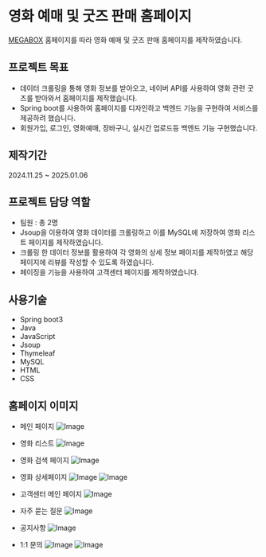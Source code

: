 # 영화 예매 및 굿즈 판매 홈페이지
[MEGABOX](https://www.megabox.co.kr/?NaPm=ct%3Dm9zn011t%7Cci%3Dcheckout%7Ctr%3Dds%7Ctrx%3Dnull%7Chk%3Dda178c1814fed8dbb20714e5f5a716b44f7a913b) 홈페이지를 따라 영화 예매 및 굿즈 판매 홈페이지를 제작하였습니다.

## 프로젝트 목표
- 데이터 크롤링을 통해 영화 정보를 받아오고, 네이버 API를 사용하여 영화 관련 굿즈를 받아와서 홈페이지를 제작했습니다.
- Spring boot를 사용하여 홈페이지를 디자인하고 백엔드 기능을 구현하여 서비스를 제공하려 했습니다.
- 회원가입, 로그인, 영화예매, 장바구니, 실시간 업로드등 백엔드 기능 구현했습니다.

## 제작기간
2024.11.25 ~ 2025.01.06

## 프로젝트 담당 역할
- 팀원 : 총 2명
- Jsoup을 이용하여 영화 데이터를 크롤링하고 이를 MySQL에 저장하여 영화 리스트 페이지를 제작하였습니다.
- 크롤링 한 데이터 정보를 활용하여 각 영화의 상세 정보 페이지를 제작하였고 해당 페이지에 리뷰를 작성할 수 있도록 하였습니다.
- 페이징을 기능을 사용하여 고객센터 페이지를 제작하였습니다.

## 사용기술
- Spring boot3
- Java
- JavaScript
- Jsoup
- Thymeleaf
- MySQL
- HTML
- CSS

## 홈페이지 이미지

- 메인 페이지
![Image](https://github.com/user-attachments/assets/281ecc57-cee7-4b0d-8d65-ebbcb83ab734)

- 영화 리스트
![Image](https://github.com/user-attachments/assets/46346ee7-c5bb-48c6-a1eb-26db28f9adbc)

- 영화 검색 페이지
![Image](https://github.com/user-attachments/assets/6a6f0496-f72e-453e-8843-ee4e7b5ab490)

- 영화 상세페이지
![Image](https://github.com/user-attachments/assets/267205b7-22de-4148-a3d8-2fdf558782c0)
![Image](https://github.com/user-attachments/assets/35c69af6-667c-4418-9b23-e2da037d7d89)

- 고객센터 메인 페이지
![Image](https://github.com/user-attachments/assets/eba5955e-7dfe-4553-94a7-f5e456b5235d)

- 자주 묻는 질문
![Image](https://github.com/user-attachments/assets/723999be-f9af-42ec-b6c2-c16196b01b40)

- 공지사항
![Image](https://github.com/user-attachments/assets/56341364-16f4-4cb2-a3df-5dc1a790b5cf)

- 1:1 문의
![Image](https://github.com/user-attachments/assets/2b93ca77-b011-4871-a248-d08d1be818a8)
![Image](https://github.com/user-attachments/assets/ffdd9081-e0ec-4e20-b383-a0a38ab668c6)
